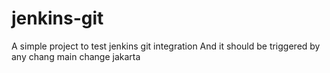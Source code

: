 # jenkins-git
A simple project to test jenkins git integration
And it should be triggered by any chang
main change 
jakarta
